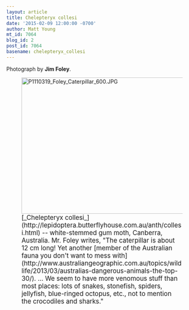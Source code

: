 ```yaml
---
layout: article
title: Chelepteryx collesi
date: '2015-02-09 12:00:00 -0700'
author: Matt Young
mt_id: 7064
blog_id: 2
post_id: 7064
basename: chelepteryx_collesi
---
```

Photograph by **Jim Foley**.

<figure>
<img src="/PT/uploads/2015/P1110319_Foley_Caterpillar_600.JPG" alt="P1110319_Foley_Caterpillar_600.JPG" width="600" height="358" />
<figcaption markdown="span">
<big>[_Chelepteryx collesi_](http://lepidoptera.butterflyhouse.com.au/anth/collesi.html) -- white-stemmed gum moth, Canberra, Australia. Mr. Foley writes, "The caterpillar is about 12 cm long!  Yet another [member of the Australian fauna you don't want to mess with](http://www.australiangeographic.com.au/topics/wildlife/2013/03/australias-dangerous-animals-the-top-30/). ... We seem to have more venomous stuff than most places: lots of snakes, stonefish, spiders, jellyfish, blue-ringed octopus, etc., not to mention the crocodiles and sharks."</big>

</figcaption>
</figure>
